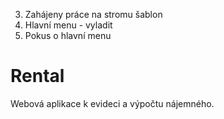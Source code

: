 3. Zahájeny práce na stromu šablon
2. Hlavní menu - vyladit
1. Pokus o hlavní menu

# Rental
Webová aplikace k evideci a výpočtu nájemného.

